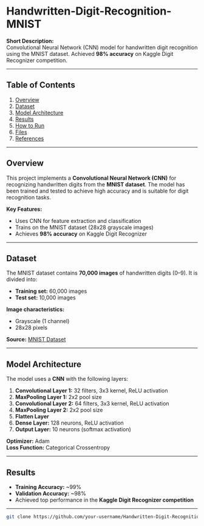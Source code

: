 # Handwritten-Digit-Recognition-MNIST

**Short Description:**  
Convolutional Neural Network (CNN) model for handwritten digit recognition using the MNIST dataset. Achieved **98% accuracy** on Kaggle Digit Recognizer competition.

---

## Table of Contents
1. [Overview](#overview)  
2. [Dataset](#dataset)  
3. [Model Architecture](#model-architecture)  
4. [Results](#results)  
5. [How to Run](#how-to-run)  
6. [Files](#files)  
7. [References](#references)  

---

## Overview
This project implements a **Convolutional Neural Network (CNN)** for recognizing handwritten digits from the **MNIST dataset**. The model has been trained and tested to achieve high accuracy and is suitable for digit recognition tasks.

**Key Features:**  
- Uses CNN for feature extraction and classification  
- Trains on the MNIST dataset (28x28 grayscale images)  
- Achieves **98% accuracy** on Kaggle Digit Recognizer

---

## Dataset
The MNIST dataset contains **70,000 images** of handwritten digits (0–9). It is divided into:  
- **Training set:** 60,000 images  
- **Test set:** 10,000 images  

**Image characteristics:**  
- Grayscale (1 channel)  
- 28x28 pixels  

**Source:** [MNIST Dataset](http://yann.lecun.com/exdb/mnist/)

---

## Model Architecture
The model uses a **CNN** with the following layers:  
1. **Convolutional Layer 1:** 32 filters, 3x3 kernel, ReLU activation  
2. **MaxPooling Layer 1:** 2x2 pool size  
3. **Convolutional Layer 2:** 64 filters, 3x3 kernel, ReLU activation  
4. **MaxPooling Layer 2:** 2x2 pool size  
5. **Flatten Layer**  
6. **Dense Layer:** 128 neurons, ReLU activation  
7. **Output Layer:** 10 neurons (softmax activation)  

**Optimizer:** Adam  
**Loss Function:** Categorical Crossentropy  

---

## Results
- **Training Accuracy:** ~99%  
- **Validation Accuracy:** ~98%  
- Achieved top performance in the **Kaggle Digit Recognizer competition**

---
```bash
git clone https://github.com/your-username/Handwritten-Digit-Recognition-MNIST.git
